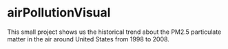 # airPollutionVisual

This small project shows us the historical trend about the PM2.5 particulate matter in the air around United States from 1998 to 2008. 